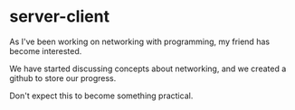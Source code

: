 # server-client


As I've been working on networking with programming, my friend has become interested.

We have started discussing concepts about networking, and we created a github to store our progress.

Don't expect this to become something practical.
